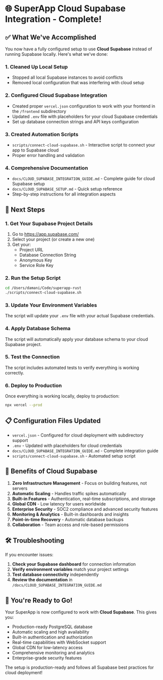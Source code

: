 # 🌐 SuperApp Cloud Supabase Integration - Complete!

## ✅ What We've Accomplished

You now have a fully configured setup to use **Cloud Supabase** instead of running Supabase locally. Here's what we've done:

### 1. **Cleaned Up Local Setup**
- Stopped all local Supabase instances to avoid conflicts
- Removed local configuration that was interfering with cloud setup

### 2. **Configured Cloud Supabase Integration**
- Created proper `vercel.json` configuration to work with your frontend in the `/frontend` subdirectory
- Updated `.env` file with placeholders for your cloud Supabase credentials
- Set up database connection strings and API keys configuration

### 3. **Created Automation Scripts**
- `scripts/connect-cloud-supabase.sh` - Interactive script to connect your app to Supabase cloud
- Proper error handling and validation

### 4. **Comprehensive Documentation**
- `docs/CLOUD_SUPABASE_INTEGRATION_GUIDE.md` - Complete guide for cloud Supabase setup
- `docs/CLOUD_SUPABASE_SETUP.md` - Quick setup reference
- Step-by-step instructions for all integration aspects

## 🚀 Next Steps

### 1. **Get Your Supabase Project Details**
1. Go to https://app.supabase.com/
2. Select your project (or create a new one)
3. Get your:
   - Project URL
   - Database Connection String
   - Anonymous Key
   - Service Role Key

### 2. **Run the Setup Script**
```bash
cd /Users/damani/Code/superapp-rust
./scripts/connect-cloud-supabase.sh
```

### 3. **Update Your Environment Variables**
The script will update your `.env` file with your actual Supabase credentials.

### 4. **Apply Database Schema**
The script will automatically apply your database schema to your cloud Supabase project.

### 5. **Test the Connection**
The script includes automated tests to verify everything is working correctly.

### 6. **Deploy to Production**
Once everything is working locally, deploy to production:
```bash
npx vercel --prod
```

## 📋 Configuration Files Updated

- `vercel.json` - Configured for cloud deployment with subdirectory support
- `.env` - Updated with placeholders for cloud credentials
- `docs/CLOUD_SUPABASE_INTEGRATION_GUIDE.md` - Complete integration guide
- `scripts/connect-cloud-supabase.sh` - Automated setup script

## 🎯 Benefits of Cloud Supabase

1. **Zero Infrastructure Management** - Focus on building features, not servers
2. **Automatic Scaling** - Handles traffic spikes automatically
3. **Built-in Features** - Authentication, real-time subscriptions, and storage
4. **Global CDN** - Low latency for users worldwide
5. **Enterprise Security** - SOC2 compliance and advanced security features
6. **Monitoring & Analytics** - Built-in dashboards and insights
7. **Point-in-time Recovery** - Automatic database backups
8. **Collaboration** - Team access and role-based permissions

## 🛠️ Troubleshooting

If you encounter issues:

1. **Check your Supabase dashboard** for connection information
2. **Verify environment variables** match your project settings
3. **Test database connectivity** independently
4. **Review the documentation** in `/docs/CLOUD_SUPABASE_INTEGRATION_GUIDE.md`

## 🎉 You're Ready to Go!

Your SuperApp is now configured to work with **Cloud Supabase**. This gives you:

- Production-ready PostgreSQL database
- Automatic scaling and high availability
- Built-in authentication and authorization
- Real-time capabilities with WebSocket support
- Global CDN for low-latency access
- Comprehensive monitoring and analytics
- Enterprise-grade security features

The setup is production-ready and follows all Supabase best practices for cloud deployment!